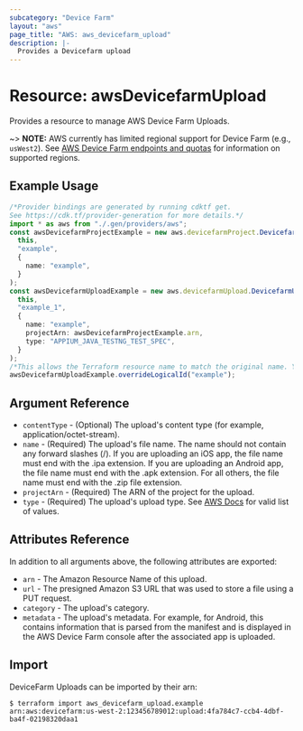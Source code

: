 ```yaml
---
subcategory: "Device Farm"
layout: "aws"
page_title: "AWS: aws_devicefarm_upload"
description: |-
  Provides a Devicefarm upload
---
```


# Resource: awsDevicefarmUpload

Provides a resource to manage AWS Device Farm Uploads.

\~> **NOTE:** AWS currently has limited regional support for Device Farm (e.g., `usWest2`). See [AWS Device Farm endpoints and quotas](https://docs.aws.amazon.com/general/latest/gr/devicefarm.html) for information on supported regions.

## Example Usage

```typescript
/*Provider bindings are generated by running cdktf get.
See https://cdk.tf/provider-generation for more details.*/
import * as aws from "./.gen/providers/aws";
const awsDevicefarmProjectExample = new aws.devicefarmProject.DevicefarmProject(
  this,
  "example",
  {
    name: "example",
  }
);
const awsDevicefarmUploadExample = new aws.devicefarmUpload.DevicefarmUpload(
  this,
  "example_1",
  {
    name: "example",
    projectArn: awsDevicefarmProjectExample.arn,
    type: "APPIUM_JAVA_TESTNG_TEST_SPEC",
  }
);
/*This allows the Terraform resource name to match the original name. You can remove the call if you don't need them to match.*/
awsDevicefarmUploadExample.overrideLogicalId("example");

```

## Argument Reference

* `contentType` - (Optional) The upload's content type (for example, application/octet-stream).
* `name` - (Required) The upload's file name. The name should not contain any forward slashes (/). If you are uploading an iOS app, the file name must end with the .ipa extension. If you are uploading an Android app, the file name must end with the .apk extension. For all others, the file name must end with the .zip file extension.
* `projectArn` - (Required) The ARN of the project for the upload.
* `type` - (Required) The upload's upload type. See [AWS Docs](https://docs.aws.amazon.com/devicefarm/latest/APIReference/API_CreateUpload.html#API_CreateUpload_RequestSyntax) for valid list of values.

## Attributes Reference

In addition to all arguments above, the following attributes are exported:

* `arn` - The Amazon Resource Name of this upload.
* `url` - The presigned Amazon S3 URL that was used to store a file using a PUT request.
* `category` - The upload's category.
* `metadata` - The upload's metadata. For example, for Android, this contains information that is parsed from the manifest and is displayed in the AWS Device Farm console after the associated app is uploaded.

## Import

DeviceFarm Uploads can be imported by their arn:

```console
$ terraform import aws_devicefarm_upload.example arn:aws:devicefarm:us-west-2:123456789012:upload:4fa784c7-ccb4-4dbf-ba4f-02198320daa1
```

